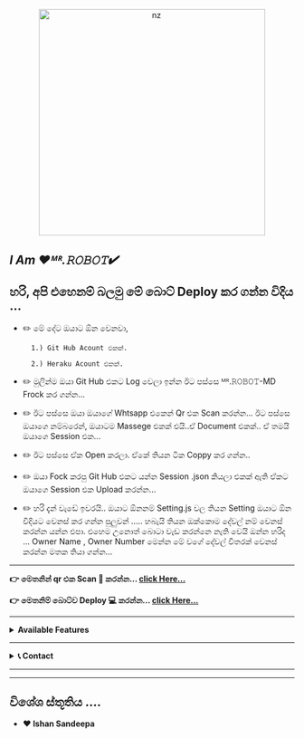 <p align="center">
<img src="https://i.ibb.co/fq9trJx/logo.jpg" alt="nz" width="400"/>
</p>


## *I Am ❤️ᴹᴿ.𝚁𝙾𝙱𝙾𝚃✔*



## හරි, අපි එහෙනම් බලමු මේ බොට් Deploy කර ගන්න විදිය ... 


 * ✏️ මේ දේට ඔයාට ඕන වෙනවා,

         1.) Git Hub Acount එකක්.

         2.) Heraku Acount එකක්.


* ✏️ මුලින්ම ඔයා Git Hub එකට Log වෙලා ඉන්න ඊට පස්සෙ ᴹᴿ.𝚁𝙾𝙱𝙾𝚃-MD Frock කර ගන්න...

* ✏️ ඊට පස්සෙ ඔයා ඔයාගේ  Whtsapp එකෙන් Qr එක Scan කරන්න... ඊට පස්සෙ ඔයාගෙ නම්බරෙන්, ඔයාටම Massege එකක් එයි..ඒ Document එකක්.. ඒ තමයි ඔයාගෙ Session එක... 

* ✏️  ඊට පස්සෙ ඒක Open කරලා. ඒකේ තියන ටික Coppy කර ගන්න..

* ✏️ ඔයා Fock කරපු Git Hub එකට යන්න Session .json කියලා එකක් ඇති ඒකට ඔයාගෙ Session එක Upload කරන්න... 

* ✏️ හරි දැන් වැඩේ ඉවරයි.. ඔයාට ඕනනම් Setting.js වල තියන Setting ඔයාට ඕන විදියට වෙනස් කර ගන්න පුලුවන් ..... හබැයි තියන ඔක්කොම දේවල් නම් වෙනස් කරන්න යන්න එපා. එහෙම                උනොත්     බොටා වැඩ කරන්නෙ නැති වෙයි ඔන්න හරිද ... Owner Name , Owner Number මෙන්න මේ වගේ දේවල් විතරක් වෙනස් කරන්න මතක තියා ගන්න...


---- 




<b>👉  මෙතනින් qr එක Scan 🔎 කරන්න...      [click Here...](https://replit.com/@ishansandeepa18/DARK-ISHU-MD)



<b>👉  මෙතනිම් බොට්ව Deploy 💻 කරන්න...  [click Here...](https://heroku.com/deploy)




----


<b><details><summary>Available Features</summary><br>
	
| Features |  Availability |
| :------: |  :----------: |
|   Convert     |       ✅     |
|   Owner     |       ✅    |
|   Downloader     |       ✅     |
|   Searching     |       ✅      |
|   More Nsfw     |       ✅      |
|   Creator     |       ✅      |

</details>


----

<!-- Contact Owner -->
<b><details><summary> 📞 Contact</summary></b>

## ```Connect With Me```
              
	     Mr.Sathsara
	
	                +94701030507
	
</details>


</details><hr>

</details><hr>

## විශේශ ස්තූතිය ....

* ❤ Ishan Sandeepa
	
	

